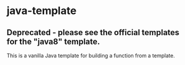 # java-template

## Deprecated - please see the official templates for the "java8" template.

This is a vanilla Java template for building a function from a template.
